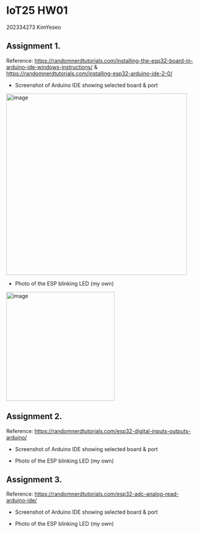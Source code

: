 # IoT25 HW01
202334273 KimYeseo

## Assignment 1. 
Reference: https://randomnerdtutorials.com/installing-the-esp32-board-in-arduino-ide-windows-instructions/
& https://randomnerdtutorials.com/installing-esp32-arduino-ide-2-0/

- Screenshot of Arduino IDE showing selected board & port
<img width="482" alt="image" src="https://github.com/user-attachments/assets/00222dea-9f31-4673-adf1-832d73c836f5" />

  
- Photo of the ESP blinking LED (my own)
<img width="289" alt="image" src="https://github.com/user-attachments/assets/440d23e8-938f-478c-9315-c2f73a8d5454" />



## Assignment 2. 
Reference: https://randomnerdtutorials.com/esp32-digital-inputs-outputs-arduino/

- Screenshot of Arduino IDE showing selected board & port

  
- Photo of the ESP blinking LED (my own)


## Assignment 3. 
Reference: https://randomnerdtutorials.com/esp32-adc-analog-read-arduino-ide/

- Screenshot of Arduino IDE showing selected board & port

  
- Photo of the ESP blinking LED (my own)

